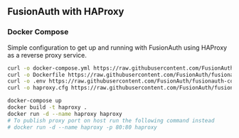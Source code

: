 ## FusionAuth with HAProxy

### Docker Compose

Simple configuration to get up and running with FusionAuth using HAProxy as a reverse proxy service.

```bash
curl -o docker-compose.yml https://raw.githubusercontent.com/FusionAuth/fusionauth-containers/master/docker/fusionauth-haproxy/postgresql/docker-compose.yml
curl -o Dockerfile https://raw.githubusercontent.com/FusionAuth/fusionauth-containers/master/docker/fusionauth-haproxy/postgresql/Dockerfile
curl -o .env https://raw.githubusercontent.com/FusionAuth/fusionauth-containers/master/docker/fusionauth-haproxy/postgresql/.env
curl -o haproxy.cfg https://raw.githubusercontent.com/FusionAuth/fusionauth-containers/master/docker/fusionauth-haproxy/postgresql/haproxy.cfg

docker-compose up
docker build -t haproxy .
docker run -d --name haproxy haproxy
# To publish proxy port on host run the following command instead
# docker run -d --name haproxy -p 80:80 haproxy
```
